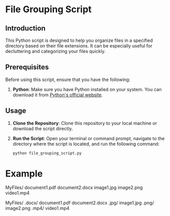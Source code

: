 # File Grouping Script

## Introduction

This Python script is designed to help you organize files in a specified directory based on their file extensions. It can be especially useful for decluttering and categorizing your files quickly.

## Prerequisites

Before using this script, ensure that you have the following:

1. **Python**: Make sure you have Python installed on your system. You can download it from [Python's official website](https://www.python.org/downloads/).

## Usage

1. **Clone the Repository**: Clone this repository to your local machine or download the script directly.

2. **Run the Script**: Open your terminal or command prompt, navigate to the directory where the script is located, and run the following command:

   ```bash
   python file_grouping_script.py

# Example 
MyFiles/
    document1.pdf
    document2.docx
    image1.jpg
    image2.png
    video1.mp4

MyFiles/
    .docx/
        document1.pdf
        document2.docx
    .jpg/
        image1.jpg
    .png/
        image2.png
    .mp4/
        video1.mp4

